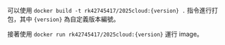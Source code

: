 可以使用 `docker build -t rk42745417/2025cloud:{version} .` 指令進行打包，其中 `{version}` 為自定義版本編號。

接著使用 `docker run rk42745417/2025cloud:{version}` 運行 image。
